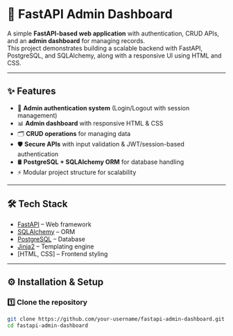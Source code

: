 # 🚀 FastAPI Admin Dashboard

A simple **FastAPI-based web application** with authentication, CRUD APIs, and an **admin dashboard** for managing records.  
This project demonstrates building a scalable backend with FastAPI, PostgreSQL, and SQLAlchemy, along with a responsive UI using HTML and CSS.

---

## ✨ Features
- 🔑 **Admin authentication system** (Login/Logout with session management)  
- 📊 **Admin dashboard** with responsive HTML & CSS  
- 🗂️ **CRUD operations** for managing data  
- 🛡️ **Secure APIs** with input validation & JWT/session-based authentication  
- 🛢️ **PostgreSQL + SQLAlchemy ORM** for database handling  
- ⚡ Modular project structure for scalability  

---

## 🛠️ Tech Stack
- [FastAPI](https://fastapi.tiangolo.com/) – Web framework  
- [SQLAlchemy](https://www.sqlalchemy.org/) – ORM  
- [PostgreSQL](https://www.postgresql.org/) – Database  
- [Jinja2](https://jinja.palletsprojects.com/) – Templating engine  
- [HTML, CSS] – Frontend styling  

---

## ⚙️ Installation & Setup

### 1️⃣ Clone the repository
```bash
git clone https://github.com/your-username/fastapi-admin-dashboard.git
cd fastapi-admin-dashboard
